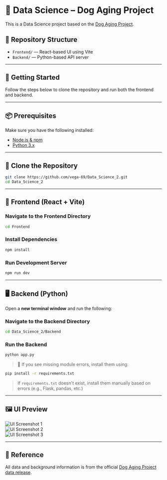 # 🧠 Data Science – Dog Aging Project

This is a Data Science project based on the [Dog Aging Project](https://github.com/dogagingproject/dataRelease).

## 📁 Repository Structure

- `Frontend/` — React-based UI using Vite
- `Backend/` — Python-based API server

---

## 🚀 Getting Started

Follow the steps below to clone the repository and run both the frontend and backend.

---

## 📦 Prerequisites

Make sure you have the following installed:

- [Node.js & npm](https://nodejs.org/)
- [Python 3.x](https://www.python.org/downloads/)

---

## 🔄 Clone the Repository

```bash
git clone https://github.com/vega-69/Data_Science_2.git
cd Data_Science_2
```

---

## 🎨 Frontend (React + Vite)

### Navigate to the Frontend Directory

```bash
cd Frontend
```

### Install Dependencies

```bash
npm install
```

### Run Development Server

```bash
npm run dev
```

---

## 🖥️ Backend (Python)

Open a **new terminal window** and run the following:

### Navigate to the Backend Directory

```bash
cd Data_Science_2/Backend
```

### Run the Backend

```bash
python app.py
```

> 🔧 If you see missing module errors, install them using:

```bash
pip install -r requirements.txt
```

> If `requirements.txt` doesn't exist, install them manually based on errors (e.g., Flask, pandas, etc.)

---

## 🖼️ UI Preview

![UI Screenshot 1](images/image3.png)  
![UI Screenshot 2](images/image1.png)  
![UI Screenshot 3](images/image2.png)

---

## 📄 Reference

All data and background information is from the official [Dog Aging Project data release](https://github.com/dogagingproject/dataRelease).
